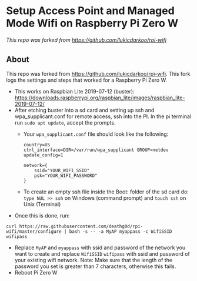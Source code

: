 # Setup Access Point and Managed Mode Wifi on Raspberry Pi Zero W
###### This repo was forked from https://github.com/lukicdarkoo/rpi-wifi

## About
This repo was forked from https://github.com/lukicdarkoo/rpi-wifi. This fork logs the settings and steps that worked for a Raspberry Pi Zero W.

- This works on Raspbian Lite 2019-07-12 (buster): https://downloads.raspberrypi.org/raspbian_lite/images/raspbian_lite-2019-07-12/
- After etching buster into a sd card and setting up ssh and wpa_supplicant.conf for remote access, ssh into the PI. In the pi terminal run `sudo apt update`, accept the prompts.
  - Your `wpa_supplicant.conf` file should look like the following:
  
    ```
    country=US
    ctrl_interface=DIR=/var/run/wpa_supplicant GROUP=netdev
    update_config=1
    
    network={
        ssid="YOUR_WIFI_SSID"
        psk="YOUR_WIFI_PASSWORD"
    }
    ```
  - To create an empty ssh file inside the Boot: folder of the sd card do:
    `type NUL >> ssh` on Windows (command prompt) and `touch ssh` on Unix (Terminal)
- Once this is done, run:
```
curl https://raw.githubusercontent.com/deathg0d/rpi-wifi/master/configure | bash -s -- -a MyAP myappass -c WifiSSID wifipass
```
- Replace `MyAP` and `myappass` with ssid and password of the network you want to create and replace `WifiSSID` `wifipass` with ssid and password of your existing wifi network. Note: Make sure that the length of the password you set is greater than 7 characters, otherwise this fails.
- Reboot Pi Zero W
